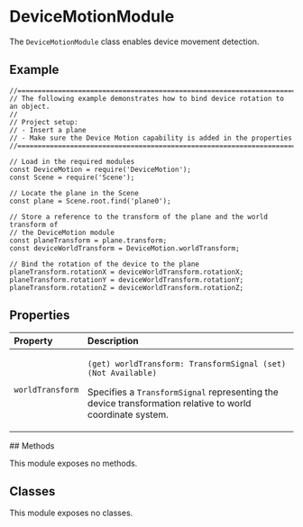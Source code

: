 # DeviceMotionModule

The `DeviceMotionModule` class enables device movement detection.

## Example

```text
//==============================================================================
// The following example demonstrates how to bind device rotation to an object.
//
// Project setup:
// - Insert a plane
// - Make sure the Device Motion capability is added in the properties
//==============================================================================

// Load in the required modules
const DeviceMotion = require('DeviceMotion');
const Scene = require('Scene');

// Locate the plane in the Scene
const plane = Scene.root.find('plane0');

// Store a reference to the transform of the plane and the world transform of
// the DeviceMotion module
const planeTransform = plane.transform;
const deviceWorldTransform = DeviceMotion.worldTransform;

// Bind the rotation of the device to the plane
planeTransform.rotationX = deviceWorldTransform.rotationX;
planeTransform.rotationY = deviceWorldTransform.rotationY;
planeTransform.rotationZ = deviceWorldTransform.rotationZ;
```

## Properties

<table>
  <thead>
    <tr>
      <th style="text-align:left">Property</th>
      <th style="text-align:left">Description</th>
    </tr>
  </thead>
  <tbody>
    <tr>
      <td style="text-align:left"><code>worldTransform</code>
      </td>
      <td style="text-align:left">
        <p><code>(get) worldTransform: TransformSignal (set) (Not Available)</code>
        </p>
        <p>Specifies a <code>TransformSignal</code> representing the device transformation
          relative to world coordinate system.</p>
      </td>
    </tr>
  </tbody>
</table>## Methods

This module exposes no methods.

## Classes

This module exposes no classes.

